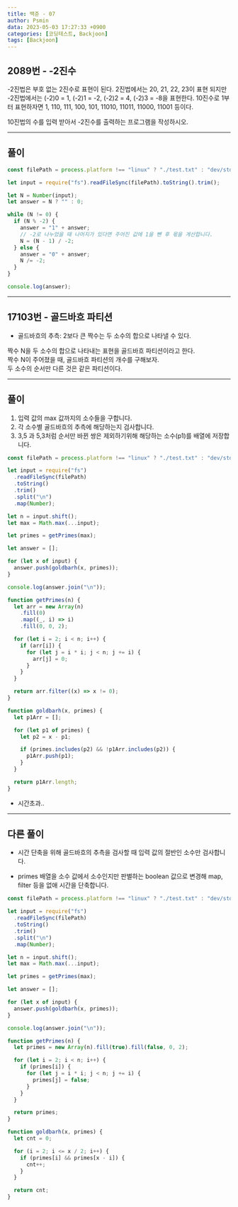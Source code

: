 ```yaml
---
title: 백준 - 07
author: Psmin
data: 2023-05-03 17:27:33 +0900
categories: [코딩테스트, Backjoon]
tags: [Backjoon]
---
```


## 2089번 - -2진수

-2진법은 부호 없는 2진수로 표현이 된다. 2진법에서는 20, 21, 22, 23이 표현 되지만 -2진법에서는 (-2)0 = 1, (-2)1 = -2, (-2)2 = 4, (-2)3 = -8을 표현한다. 10진수로 1부터 표현하자면 1, 110, 111, 100, 101, 11010, 11011, 11000, 11001 등이다.

10진법의 수를 입력 받아서 -2진수를 출력하는 프로그램을 작성하시오.

---

## 풀이

```js
const filePath = process.platform !== "linux" ? "./test.txt" : "dev/stdin";

let input = require("fs").readFileSync(filePath).toString().trim();

let N = Number(input);
let answer = N ? "" : 0;

while (N != 0) {
  if (N % -2) {
    answer = "1" + answer;
    // -2로 나누었을 때 나머지가 있다면 주어진 값에 1을 뺸 후 몫을 계산합니다.
    N = (N - 1) / -2;
  } else {
    answer = "0" + answer;
    N /= -2;
  }
}

console.log(answer);
```

---

## 17103번 - 골드바흐 파티션

- 골드바흐의 추측: 2보다 큰 짝수는 두 소수의 합으로 나타낼 수 있다.

짝수 N을 두 소수의 합으로 나타내는 표현을 골드바흐 파티션이라고 한다.  
짝수 N이 주어졌을 때, 골드바흐 파티션의 개수를 구해보자.  
두 소수의 순서만 다른 것은 같은 파티션이다.

---

## 풀이

1. 입력 값의 max 값까지의 소수들을 구합니다.
2. 각 소수별 골드바흐의 추측에 해당하는지 검사합니다.
3. 3,5 과 5,3처럼 순서만 바뀐 쌍은 제외하기위해 해당하는 소수(p1)를 배열에 저장합니다.

```js
const filePath = process.platform !== "linux" ? "./test.txt" : "dev/stdin";

let input = require("fs")
  .readFileSync(filePath)
  .toString()
  .trim()
  .split("\n")
  .map(Number);

let n = input.shift();
let max = Math.max(...input);

let primes = getPrimes(max);

let answer = [];

for (let x of input) {
  answer.push(goldbarh(x, primes));
}

console.log(answer.join("\n"));

function getPrimes(n) {
  let arr = new Array(n)
    .fill(0)
    .map((_, i) => i)
    .fill(0, 0, 2);

  for (let i = 2; i < n; i++) {
    if (arr[i]) {
      for (let j = i * i; j < n; j += i) {
        arr[j] = 0;
      }
    }
  }

  return arr.filter((x) => x != 0);
}

function goldbarh(x, primes) {
  let p1Arr = [];

  for (let p1 of primes) {
    let p2 = x - p1;

    if (primes.includes(p2) && !p1Arr.includes(p2)) {
      p1Arr.push(p1);
    }
  }

  return p1Arr.length;
}
```

- 시간초과..

---

## 다른 풀이

- 시간 단축을 위해 골드바흐의 추측을 검사할 때 입력 값의 절반인 소수만 검사합니다.

- primes 배열을 소수 값에서 소수인지만 판별하는 boolean 값으로 변경해 map, filter 등을 없애 시간을 단축합니다.

```js
const filePath = process.platform !== "linux" ? "./test.txt" : "dev/stdin";

let input = require("fs")
  .readFileSync(filePath)
  .toString()
  .trim()
  .split("\n")
  .map(Number);

let n = input.shift();
let max = Math.max(...input);

let primes = getPrimes(max);

let answer = [];

for (let x of input) {
  answer.push(goldbarh(x, primes));
}

console.log(answer.join("\n"));

function getPrimes(n) {
  let primes = new Array(n).fill(true).fill(false, 0, 2);

  for (let i = 2; i < n; i++) {
    if (primes[i]) {
      for (let j = i * i; j < n; j += i) {
        primes[j] = false;
      }
    }
  }

  return primes;
}

function goldbarh(x, primes) {
  let cnt = 0;

  for (i = 2; i <= x / 2; i++) {
    if (primes[i] && primes[x - i]) {
      cnt++;
    }
  }

  return cnt;
}
```
